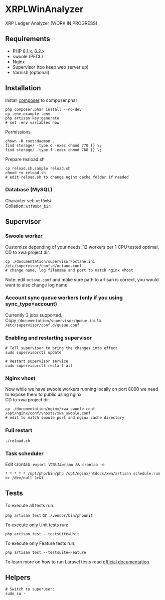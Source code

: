 # XRPLWinAnalyzer

XRP Ledger Analyzer (WORK IN PROGRESS)

## Requirements

- PHP 8.1.x, 8.2.x
- swoole (PECL)
- Nginx
- Supervisor (too keep web server up)
- Varnish (optional)

## Installation

Install [composer](https://getcomposer.org/download/) to composer.phar

```
php composer.phar install --no-dev
cp .env.example .env
php artisan key:generate
# set .env variables now
```

Permissions
```
chown -R root:daemon .
find storage/ -type d -exec chmod 770 {} \;
find storage/ -type f -exec chmod 760 {} \;
```

Prepare reaload.sh
```
cp reload.sh.sample reload.sh
chmod +x reload.sh
# edit reload.sh to change nginx cache folder if needed
```

### Database (MySQL)

Character set: `utf8mb4`  
Collation: `utf8mb4_bin`

## Supervisor

### Swoole worker
Customize depending of your needs, 12 workers per 1 CPU tested optimal.  
CD to xwa project dir.
```
cp ./documentation/supervisor/octane.ini /etc/supervisor/conf.d/octane.conf
# change name, log filename and port to match nginx vhost
```
Note: edit `octane.conf` and make sure path to artisan is correct, you would want to also change log name.

### Account sync queue workers (only if you using sync_type=account)
Currently 3 jobs supported.  
Copy `/documentation/supervisor/queue.ini` to `/etc/supervisor/conf.d/queue.conf`


### Enabling and restarting supervisor
```
# Tell supervisor to bring the changes into effect
sudo supervisorctl update

# Restart supervisor service
sudo supervisorctl restart all
```

### Nginx vhost
Now while we have swoole workers running locally on port 8000 we need to expose them to public using nginx.  
CD to xwa project dir.
```
cp ./documentation/nginx/xwa_swoole.conf /opt/nginx/conf/vhosts/xwa_swoole.conf
# edit to match swoole port and nginx cache directory
```

### Full restart

```
./reload.sh
```

### Task scheduler
Edit crontab: `export VISUAL=nano && crontab -e`

```
* * * * * /opt/php/bin/php /opt/nginx/htdocs/xwa/artisan schedule:run >> /dev/null 2>&1
```

## Tests
To execute all tests run:

`php artisan test` or `./vendor/bin/phpunit`

To execute only Unit tests run:

`php artisan test --testsuite=Unit`

To execute only Feature tests run:

`php artisan test --testsuite=Feature`

To learn more on how to run Laravel tests read [official documentation](https://laravel.com/docs/10.x/testing).

## Helpers

```
# Switch to superuser:
sudo su -
```
